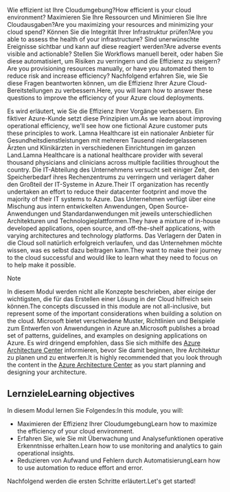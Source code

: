 <span data-ttu-id="bc6a6-101">Wie effizient ist Ihre Cloudumgebung?</span><span class="sxs-lookup"><span data-stu-id="bc6a6-101">How efficient is your cloud environment?</span></span> <span data-ttu-id="bc6a6-102">Maximieren Sie Ihre Ressourcen und Minimieren Sie Ihre Cloudausgaben?</span><span class="sxs-lookup"><span data-stu-id="bc6a6-102">Are you maximizing your resources and minimizing your cloud spend?</span></span> <span data-ttu-id="bc6a6-103">Können Sie die Integrität Ihrer Infrastruktur prüfen?</span><span class="sxs-lookup"><span data-stu-id="bc6a6-103">Are you able to assess the health of your infrastructure?</span></span> <span data-ttu-id="bc6a6-104">Sind unerwünschte Ereignisse sichtbar und kann auf diese reagiert werden?</span><span class="sxs-lookup"><span data-stu-id="bc6a6-104">Are adverse events visible and actionable?</span></span> <span data-ttu-id="bc6a6-105">Stellen Sie Workflows manuell bereit, oder haben Sie diese automatisiert, um Risiken zu verringern und die Effizienz zu steigern?</span><span class="sxs-lookup"><span data-stu-id="bc6a6-105">Are you provisioning resources manually, or have you automated them to reduce risk and increase efficiency?</span></span> <span data-ttu-id="bc6a6-106">Nachfolgend erfahren Sie, wie Sie diese Fragen beantworten können, um die Effizienz Ihrer Azure Cloud-Bereitstellungen zu verbessern.</span><span class="sxs-lookup"><span data-stu-id="bc6a6-106">Here, you will learn how to answer these questions to improve the efficiency of your Azure cloud deployments.</span></span>

<span data-ttu-id="bc6a6-107">Es wird erläutert, wie Sie die Effizienz Ihrer Vorgänge verbessern. Ein fiktiver Azure-Kunde setzt diese Prinzipien um.</span><span class="sxs-lookup"><span data-stu-id="bc6a6-107">As we learn about improving operational efficiency, we'll see how one fictional Azure customer puts these principles to work.</span></span> <span data-ttu-id="bc6a6-108">Lamna Healthcare ist ein nationaler Anbieter für Gesundheitsdienstleistungen mit mehreren Tausend niedergelassenen Ärzten und Klinikärzten in verschiedenen Einrichtungen im ganzen Land.</span><span class="sxs-lookup"><span data-stu-id="bc6a6-108">Lamna Healthcare is a national healthcare provider with several thousand physicians and clinicians across multiple facilities throughout the country.</span></span> <span data-ttu-id="bc6a6-109">Die IT-Abteilung des Unternehmens versucht seit einiger Zeit, den Speicherbedarf ihres Rechenzentrums zu verringern und verlagert daher den Großteil der IT-Systeme in Azure.</span><span class="sxs-lookup"><span data-stu-id="bc6a6-109">Their IT organization has recently undertaken an effort to reduce their datacenter footprint and move the majority of their IT systems to Azure.</span></span> <span data-ttu-id="bc6a6-110">Das Unternehmen verfügt über eine Mischung aus intern entwickelten Anwendungen, Open Source-Anwendungen und Standardanwendungen mit jeweils unterschiedlichen Architekturen und Technologieplattformen.</span><span class="sxs-lookup"><span data-stu-id="bc6a6-110">They have a mixture of in-house developed applications, open source, and off-the-shelf applications, with varying architectures and technology platforms.</span></span> <span data-ttu-id="bc6a6-111">Das Verlagern der Daten in die Cloud soll natürlich erfolgreich verlaufen, und das Unternehmen möchte wissen, was es selbst dazu beitragen kann.</span><span class="sxs-lookup"><span data-stu-id="bc6a6-111">They want to make their journey to the cloud successful and would like to learn what they need to focus on to help make it possible.</span></span>

> [!NOTE]
> <span data-ttu-id="bc6a6-112">In diesem Modul werden nicht alle Konzepte beschrieben, aber einige der wichtigsten, die für das Erstellen einer Lösung in der Cloud hilfreich sein können.</span><span class="sxs-lookup"><span data-stu-id="bc6a6-112">The concepts discussed in this module are not all-inclusive, but represent some of the important considerations when building a solution on the cloud.</span></span> <span data-ttu-id="bc6a6-113">Microsoft bietet verschiedene Muster, Richtlinien und Beispiele zum Entwerfen von Anwendungen in Azure an.</span><span class="sxs-lookup"><span data-stu-id="bc6a6-113">Microsoft publishes a broad set of patterns, guidelines, and examples on designing applications on Azure.</span></span> <span data-ttu-id="bc6a6-114">Es wird dringend empfohlen, dass Sie sich mithilfe des [Azure Architecture Center](https://docs.microsoft.com/azure/architecture/) informieren, bevor Sie damit beginnen, Ihre Architektur zu planen und zu entwerfen.</span><span class="sxs-lookup"><span data-stu-id="bc6a6-114">It is highly recommended that you look through the content in the [Azure Architecture Center](https://docs.microsoft.com/azure/architecture/) as you start planning and designing your architecture.</span></span>

## <a name="learning-objectives"></a><span data-ttu-id="bc6a6-115">Lernziele</span><span class="sxs-lookup"><span data-stu-id="bc6a6-115">Learning objectives</span></span>

<span data-ttu-id="bc6a6-116">In diesem Modul lernen Sie Folgendes:</span><span class="sxs-lookup"><span data-stu-id="bc6a6-116">In this module, you will:</span></span>

- <span data-ttu-id="bc6a6-117">Maximieren der Effizienz Ihrer Cloudumgebung</span><span class="sxs-lookup"><span data-stu-id="bc6a6-117">Learn how to maximize the efficiency of your cloud environment.</span></span>
- <span data-ttu-id="bc6a6-118">Erfahren Sie, wie Sie mit Überwachung und Analysefunktionen operative Erkenntnisse erhalten.</span><span class="sxs-lookup"><span data-stu-id="bc6a6-118">Learn how to use monitoring and analytics to gain operational insights.</span></span>
- <span data-ttu-id="bc6a6-119">Reduzieren von Aufwand und Fehlern durch Automatisierung</span><span class="sxs-lookup"><span data-stu-id="bc6a6-119">Learn how to use automation to reduce effort and error.</span></span>

<span data-ttu-id="bc6a6-120">Nachfolgend werden die ersten Schritte erläutert.</span><span class="sxs-lookup"><span data-stu-id="bc6a6-120">Let's get started!</span></span>